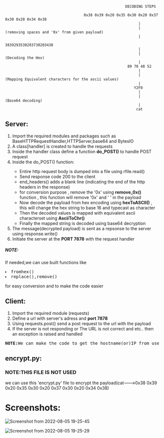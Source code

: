                                                            DECODING STEPS
                                                           
                                        0x38 0x39 0x20 0x35 0x30 0x20 0x37 0x30 0x20 0x34 0x38
                                                                 |
                                                                 |	(removing spaces and '0x' from given payload)
                                                                 |
                                                       3839293530203730203438
                                                                 |
                                                                 |      (Decoding the Hex)
                                                                 |
                                                            89 70 48 52 
                                                                 |
                                                                 |      (Mapping Equivalent characters for the ascii values)
                                                                 |
                                                               Y2F0
                                                                 |
                                                                 |	(Base64 decoding)
                                                                 |
                                                                cat
                                                                     
Server:
------
<ol>
<li>Import the required modules and packages such as BaseHTTPRequestHandler,HTTPServer,base64 and BytesIO</li>
<li>A class[handler] is created to handle the requests</li>
<li>Inside  the  handler  class  define  a  function <b>do_POST()</b>  to  handle  POST  request</li>
<li>Inside  the  do_POST()  function:</li>
	<ul>
	         <li>Entire http request body is dumped into a file using rfile.read()</li>
		<li>Send response code 200 to the client</li>
		<li>end_headers() adds a blank line (indicating the end of the http headers in the response)</li>
		<li>for conversion purpose , remove the '0x' using <b>remove_0x()</b> function , this function will remove '0x' and ' ' in the payload</li>
		<li>Now decode the payload from hex encoding using <b>hexToASCII()</b> , this will change the hex string to base 16 and typecast as character</li>
		<li>Then the decoded values is mapped with equivalent ascii characterset using <b>AsciiToChr()</b></li>
		<li>Finally the mapped string is decoded using base64 decryption</li>
	</ul>
  <li>The  message(decrypted payload)  is  sent  as  a  repsonse  to  the  server  using  response.write()</li>
<li>Initiate the server at the <b>PORT 7878</b> with the request handler</li>
</ol>

<h5>NOTE:</h5>
<p>If needed,we can use built functions like</p>
<pre><li>fromhex()</li><li>replace(),remove()</li></pre>
<p>for easy conversion and to make the code easier</p>

Client:
------
<ol>
	<li>Import the required module (requests)</li>
	<li>Define a url with server's adress and <b>port 7878</b></li>
	<li>Using requests.post() send a post request to the url with the payload</li>
<li>If the server is not responding or The URL is not correct and etc.. then an exception is raised and handled</li>
</ol>
<pre><b>NOTE:</b>We can make the code to get the hostname(or)IP from user and the payload also can be get as an input</pre>                                                                  

encrypt.py:
------
<h3>NOTE:THIS FILE IS NOT USED</h3>
<p>we can use this 'encrypt.py' file to encrypt the payload(cat--->0x38 0x39 0x20 0x35 0x30 0x20 0x37 0x30 0x20 0x34 0x38)</p>

<h1>Screenshots:</h1>

![Screenshot from 2022-08-05 19-25-45](https://user-images.githubusercontent.com/55002003/183114001-a5e466b2-d7f6-4a2d-8874-113e3e79ea8c.png)


![Screenshot from 2022-08-05 19-25-29](https://user-images.githubusercontent.com/55002003/183113957-b90aa887-882b-4af7-9655-f75e69bc977c.png)



